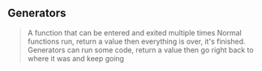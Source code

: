 ## Generators

> A function that can be entered and exited multiple times
> Normal functions run, return a value then everything is over, it's finished.
> Generators can run some code, return a value then go right back to where it was and keep going